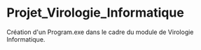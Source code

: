 # Projet_Virologie_Informatique
Création d'un Program.exe dans le cadre du module de Virologie Informatique.

